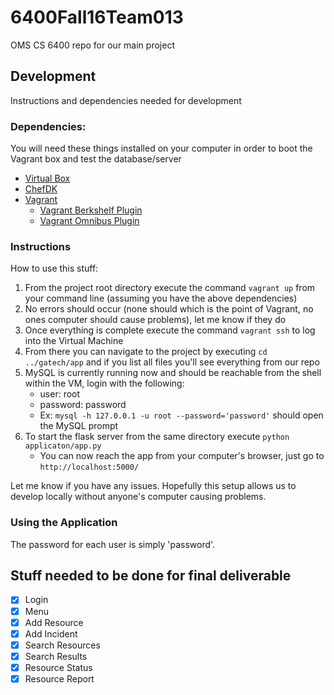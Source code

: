 # 6400Fall16Team013
OMS CS 6400 repo for our main project

## Development
Instructions and dependencies needed for development

### Dependencies:
You will need these things installed on your computer in order to boot the Vagrant box and test the database/server

- [Virtual Box](https://www.virtualbox.org/)
- [ChefDK](https://downloads.chef.io/chef-dk/mac/)
- [Vagrant](https://www.vagrantup.com/downloads.html)
    - [Vagrant Berkshelf Plugin](https://github.com/berkshelf/vagrant-berkshelf)
    - [Vagrant Omnibus Plugin](https://github.com/chef/vagrant-omnibus)

### Instructions
How to use this stuff:

1. From the project root directory execute the command `vagrant up` from your command line (assuming you have the above dependencies)
2. No errors should occur (none should which is the point of Vagrant, no ones computer should cause problems), let me know if they do
3. Once everything is complete execute the command `vagrant ssh` to log into the Virtual Machine
4. From there you can navigate to the project by executing `cd ../gatech/app` and if you list all files you'll see everything from our repo
5. MySQL is currently running now and should be reachable from the shell within the VM, login with the following:
    - user: root
    - password: password
    - Ex: `mysql -h 127.0.0.1 -u root --password='password'` should open the MySQL prompt
6. To start the flask server from the same directory execute `python applicaton/app.py`
    - You can now reach the app from your computer's browser, just go to `http://localhost:5000/`

Let me know if you have any issues.  Hopefully this setup allows us to develop locally without anyone's computer causing problems.

### Using the Application
 The password for each user is simply 'password'.


## Stuff needed to be done for final deliverable

- [x] Login
- [x] Menu
- [x] Add Resource
- [x] Add Incident
- [x] Search Resources
- [x] Search Results
- [x] Resource Status
- [x] Resource Report
